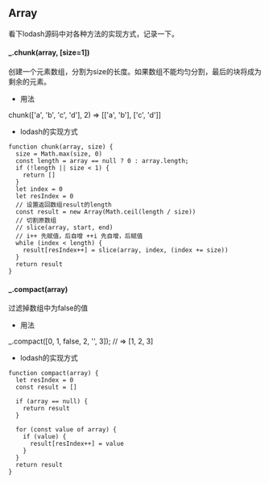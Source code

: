 ## Array
看下lodash源码中对各种方法的实现方式，记录一下。
#### _.chunk(array, [size=1])
创建一个元素数组，分割为size的长度。如果数组不能均匀分割，最后的块将成为剩余的元素。
- 用法

chunk(['a', 'b', 'c', 'd'], 2)
=> [['a', 'b'], ['c', 'd']]
- lodash的实现方式

```
function chunk(array, size) {
  size = Math.max(size, 0)
  const length = array == null ? 0 : array.length;
  if (!length || size < 1) {
    return []
  }
  let index = 0
  let resIndex = 0
  // 设置返回数组result的length
  const result = new Array(Math.ceil(length / size))
  // 切割原数组
  // slice(array, start, end)
  // i++ 先赋值，后自增 ++i 先自增，后赋值
  while (index < length) {
    result[resIndex++] = slice(array, index, (index += size))
  }
  return result
}
```
#### _.compact(array)
过滤掉数组中为false的值
- 用法

_.compact([0, 1, false, 2, '', 3]);
// => [1, 2, 3]
- lodash的实现方式

```
function compact(array) {
  let resIndex = 0
  const result = []

  if (array == null) {
    return result
  }

  for (const value of array) {
    if (value) {
      result[resIndex++] = value
    }
  }
  return result
}
```